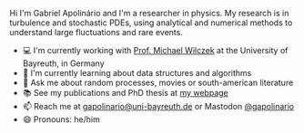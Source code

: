 Hi I'm Gabriel Apolinário and I'm a researcher in physics.
My research is in turbulence and stochastic PDEs, using analytical and numerical methods to understand
large fluctuations and rare events.

- 💻 I'm currently working with [Prof. Michael Wilczek][wilc] at the University of Bayreuth, in Germany
- 🌱 I'm currently learning about data structures and algorithms
- 💬 Ask me about random processes, movies or south-american literature
- :books: See my publications and PhD thesis at [my webpage](https://gapolinario.github.io/publications/)
- 📫 Reach me at gapolinario@uni-bayreuth.de or Mastodon [@gapolinario](https://mathstodon.xyz/@gapolinario)
- 😄 Pronouns: he/him

[wilc]: https://www.wilczek.physik.uni-bayreuth.de/de/index.html
